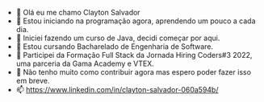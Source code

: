 - 👋 Olá eu me chamo Clayton Salvador
- 👀 Estou iniciando na programação agora, aprendendo um pouco a cada dia.
- 🌱 Iniciei fazendo um curso de Java, decidi começar por aqui.
- 🌱 Estou cursando Bacharelado de Engenharia de Software.
- 👀 Participei da Formação Full Stack da Jornada Hiring Coders#3 2022, uma parceria da Gama Academy e VTEX.
- 💞️ Não tenho muito como contribuir agora mas espero poder fazer isso em breve.
- 📫 https://www.linkedin.com/in/clayton-salvador-060a594b/ 

<!---
claytonrh/claytonrh is a ✨ special ✨ repository because its `README.md` (this file) appears on your GitHub profile.
You can click the Preview link to take a look at your changes.
--->
